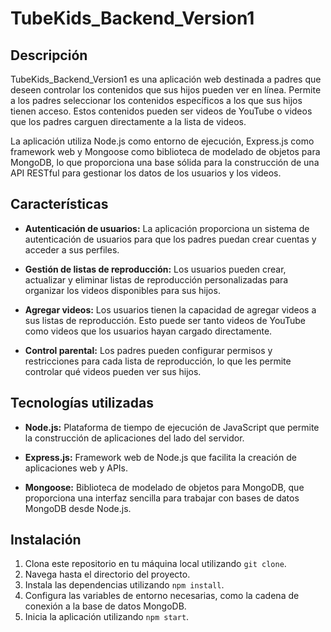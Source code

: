 # TubeKids_Backend_Version1

## Descripción

TubeKids_Backend_Version1 es una aplicación web destinada a padres que deseen controlar los contenidos que sus hijos pueden ver en línea. Permite a los padres seleccionar los contenidos específicos a los que sus hijos tienen acceso. Estos contenidos pueden ser videos de YouTube o videos que los padres carguen directamente a la lista de videos.

La aplicación utiliza Node.js como entorno de ejecución, Express.js como framework web y Mongoose como biblioteca de modelado de objetos para MongoDB, lo que proporciona una base sólida para la construcción de una API RESTful para gestionar los datos de los usuarios y los videos.

## Características

- **Autenticación de usuarios:** La aplicación proporciona un sistema de autenticación de usuarios para que los padres puedan crear cuentas y acceder a sus perfiles.

- **Gestión de listas de reproducción:** Los usuarios pueden crear, actualizar y eliminar listas de reproducción personalizadas para organizar los videos disponibles para sus hijos.

- **Agregar videos:** Los usuarios tienen la capacidad de agregar videos a sus listas de reproducción. Esto puede ser tanto videos de YouTube como videos que los usuarios hayan cargado directamente.

- **Control parental:** Los padres pueden configurar permisos y restricciones para cada lista de reproducción, lo que les permite controlar qué videos pueden ver sus hijos.

## Tecnologías utilizadas

- **Node.js:** Plataforma de tiempo de ejecución de JavaScript que permite la construcción de aplicaciones del lado del servidor.

- **Express.js:** Framework web de Node.js que facilita la creación de aplicaciones web y APIs.

- **Mongoose:** Biblioteca de modelado de objetos para MongoDB, que proporciona una interfaz sencilla para trabajar con bases de datos MongoDB desde Node.js.

## Instalación

1. Clona este repositorio en tu máquina local utilizando `git clone`.
2. Navega hasta el directorio del proyecto.
3. Instala las dependencias utilizando `npm install`.
4. Configura las variables de entorno necesarias, como la cadena de conexión a la base de datos MongoDB.
5. Inicia la aplicación utilizando `npm start`.
